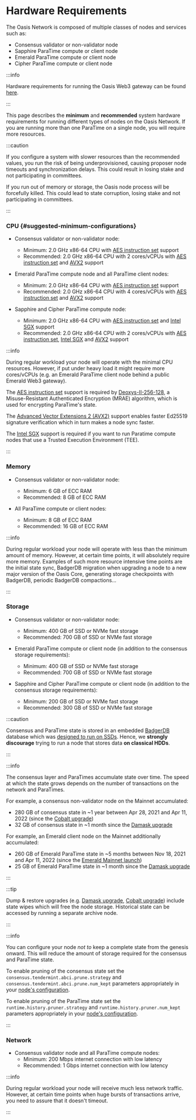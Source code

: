 # Hardware Requirements

The Oasis Network is composed of multiple classes of nodes and services such
as:

* Consensus validator or non-validator node
* Sapphire ParaTime compute or client node
* Emerald ParaTime compute or client node
* Cipher ParaTime compute or client node

:::info

Hardware requirements for running the Oasis Web3 gateway can be found
[here](../../web3.md#hardware).

:::

This page describes the **minimum** and **recommended** system hardware
requirements for running different types of nodes on the Oasis Network. If you
are running more than one ParaTime on a single node, you will require more
resources.

:::caution

If you configure a system with slower resources than the recommended values, you
run the risk of being underprovisioned, causing proposer node timeouts and
synchronization delays. This could result in losing stake and not participating
in committees.

If you run out of memory or storage, the Oasis node process will be forcefully
killed. This could lead to state corruption, losing stake and not participating
in committees.

:::

### CPU {#suggested-minimum-configurations}

* Consensus validator or non-validator node:
  * Minimum: 2.0 GHz x86-64 CPU with [AES instruction set] support
  * Recommended: 2.0 GHz x86-64 CPU with 2 cores/vCPUs with
    [AES instruction set] and [AVX2] support

* Emerald ParaTime compute node and all ParaTime client nodes:
  * Minimum: 2.0 GHz x86-64 CPU with [AES instruction set] support
  * Recommended: 2.0 GHz x86-64 CPU with 4 cores/vCPUs with
    [AES instruction set] and [AVX2] support

* Sapphire and Cipher ParaTime compute node:
  * Minimum: 2.0 GHz x86-64 CPU with [AES instruction set] and [Intel SGX] support
  * Recommended: 2.0 GHz x86-64 CPU with 2 cores/vCPUs with
    [AES instruction set], [Intel SGX] and [AVX2] support

:::info

During regular workload your node will operate with the minimal CPU resources.
However, if put under heavy load it might require more cores/vCPUs (e.g. an
Emerald ParaTime client node behind a public Emerald Web3 gateway).

The [AES instruction set] support is required by [Deoxys-II-256-128], a
Misuse-Resistant Authenticated Encryption (MRAE) algorithm, which is used for
encrypting ParaTime's state.

The [Advanced Vector Extensions 2 (AVX2)][AVX2] support enables faster Ed25519
signature verification which in turn makes a node sync faster.

The [Intel SGX] support is required if you want to run Paratime compute nodes
that use a Trusted Execution Environment (TEE).

:::

[AES instruction set]: https://en.wikipedia.org/wiki/AES_instruction_set
[Deoxys-II-256-128]: https://sites.google.com/view/deoxyscipher
[AVX2]:
  https://en.wikipedia.org/wiki/Advanced_Vector_Extensions#Advanced_Vector_Extensions_2
[Intel SGX]:
  https://www.intel.com/content/www/us/en/architecture-and-technology/software-guard-extensions.html


### Memory

* Consensus validator or non-validator node:
  * Minimum: 6 GB of ECC RAM
  * Recommended: 8 GB of ECC RAM

* All ParaTime compute or client nodes:
  * Minimum: 8 GB of ECC RAM
  * Recommended: 16 GB of ECC RAM

:::info

During regular workload your node will operate with less than the minimum amount
of memory. However, at certain time points, it will absolutely require more
memory. Examples of such more resource intensive time points are the initial
state sync, BadgerDB migration when upgrading a node to a new major version of
the Oasis Core, generating storage checkpoints with BadgerDB, periodic BadgerDB
compactions...

:::

### Storage

* Consensus validator or non-validator node:
  * Minimum: 400 GB of SSD or NVMe fast storage
  * Recommended: 700 GB of SSD or NVMe fast storage

* Emerald ParaTime compute or client node (in addition to the consensus storage requirements):
  * Minimum: 400 GB of SSD or NVMe fast storage
  * Recommended: 700 GB of SSD or NVMe fast storage

* Sapphire and Cipher ParaTime compute or client node (in addition to the consensus storage requirements):
  * Minimum: 200 GB of SSD or NVMe fast storage
  * Recommended: 300 GB of SSD or NVMe fast storage

:::caution

Consensus and ParaTime state is stored in an embedded [BadgerDB] database which
was [designed to run on SSDs][badgerdb-ssds]. Hence, we **strongly discourage**
trying to run a node that stores data **on classical HDDs**.

:::

:::info

The consensus layer and ParaTimes accumulate state over time. The speed at which
the state grows depends on the number of transactions on the network and
ParaTimes.

For example, a consensus non-validator node on the Mainnet accumulated:

* 280 GB of consensus state in ~1 year between Apr 28, 2021 and Apr 11, 2022 (since the [Cobalt upgrade])
* 32 GB of consensus state in ~1 month since the [Damask upgrade]

For example, an Emerald client node on the Mainnet additionally accumulated:

* 260 GB of Emerald ParaTime state in ~5 months between Nov 18, 2021 and Apr 11, 2022 (since the [Emerald Mainnet launch])
* 25 GB of Emerald ParaTime state in ~1 month since the [Damask upgrade]

:::

:::tip

Dump & restore upgrades (e.g. [Damask upgrade], [Cobalt upgrade]) include state
wipes which will free the node storage. Historical state can be accessed by
running a separate archive node.

:::

:::info

You can configure your node _not to_ keep a complete state from the genesis
onward. This will reduce the amount of storage required for the consensus and
ParaTime state.

To enable pruning of the consensus state set the
`consensus.tendermint.abci.prune.strategy` and
`consensus.tendermint.abci.prune.num_kept` parameters appropriately in your
[node's configuration].

To enable pruning of the ParaTime state set the
`runtime.history.pruner.strategy` and `runtime.history.pruner.num_kept`
parameters appropriately in your [node's configuration].

:::

[BadgerDB]: https://dgraph.io/docs/badger/
[badgerdb-ssds]: https://dgraph.io/docs/badger/design/
[Cobalt upgrade]: ../../mainnet/previous-upgrades/cobalt-upgrade.md
[Damask upgrade]: ../../mainnet/damask-upgrade.md
[Emerald Mainnet launch]:
  https://medium.com/oasis-protocol-project/oasis-emerald-evm-paratime-is-live-on-mainnet-13afe953a4c9
[node's configuration]: ../validator-node/README.md#configuring-the-oasis-node


### Network

* Consensus validator node and all ParaTime compute nodes:
  * Minimum: 200 Mbps internet connection with low latency
  * Recommended: 1 Gbps internet connection with low latency

:::info

During regular workload your node will receive much less network traffic.
However, at certain time points when huge bursts of transactions arrive, you
need to assure that it doesn't timeout.

:::
